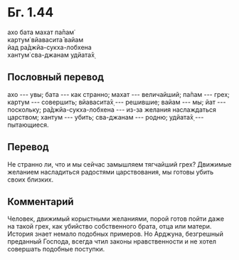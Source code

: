 # Бг. 1.44
ахо бата махат па̄пам̇<br/>
картум̇ вйавасита̄ вайам<br/>
йад ра̄джйа-сукха-лобхена<br/>
хантум̇ сва-джанам удйата̄х̣
## Пословный перевод

ахо --- увы; бата --- как странно; махат --- величайший; па̄пам --- грех;
картум --- совершить; вйавасита̄х̣ --- решившие; вайам --- мы; йат ---
поскольку; ра̄джйа-сукха-лобхена --- из-за желания наслаждаться царством;
хантум --- убить; сва-джанам --- родню; удйата̄х̣ --- пытающиеся.

## Перевод

Не странно ли, что и мы сейчас замышляем тягчайший грех? Движимые
желанием насладиться радостями царствования, мы готовы убить своих
близких.

## Комментарий

Человек, движимый корыстными желаниями, порой готов пойти даже на такой
грех, как убийство собственного брата, отца или матери. История знает
немало подобных примеров. Но Арджуна, безгрешный преданный Господа,
всегда чтил законы нравственности и не хотел совершать подобные
поступки.
